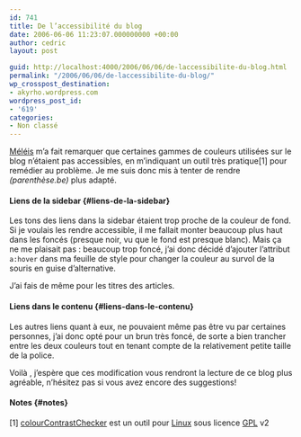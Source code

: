 ```yaml
---
id: 741
title: De l’accessibilité du blog
date: 2006-06-06 11:23:07.000000000 +00:00
author: cedric
layout: post

guid: http://localhost:4000/2006/06/06/de-laccessibilite-du-blog.html
permalink: "/2006/06/06/de-laccessibilite-du-blog/"
wp_crosspost_destination:
- akyrho.wordpress.com
wordpress_post_id:
- '619'
categories:
- Non classé
---
```

[Méléis](http://meleis.yi.org/) m’a fait remarquer que certaines gammes de couleurs utilisées sur le blog n’étaient pas accessibles, en m’indiquant un outil très pratique[1] pour remédier au problème. Je me suis donc mis à tenter de rendre _(parenthèse.be)_ plus adapté.

#### Liens de la sidebar {#liens-de-la-sidebar}

Les tons des liens dans la sidebar étaient trop proche de la couleur de fond. Si je voulais les rendre accessible, il me fallait monter beaucoup plus haut dans les foncés (presque noir, vu que le fond est presque blanc). Mais ça ne me plaisait pas : beaucoup trop foncé, j’ai donc décidé d’ajouter l’attribut <code class="highlighter-rouge">a:hover</code> dans ma feuille de style pour changer la couleur au survol de la souris en guise d’alternative.

J’ai fais de même pour les titres des articles.

#### Liens dans le contenu {#liens-dans-le-contenu}

Les autres liens quant à eux, ne pouvaient même pas être vu par certaines personnes, j’ai donc opté pour un brun très foncé, de sorte a bien trancher entre les deux couleurs tout en tenant compte de la relativement petite taille de la police.

Voilà , j’espère que ces modification vous rendront la lecture de ce blog plus agréable, n’hésitez pas si vous avez encore des suggestions!

#### Notes {#notes}

[1] [colourContrastChecker](http://shift.freezope.org/tools_lab/) est un outil pour [Linux](http://fr.wikipedia.org/wiki/Linux) sous licence [GPL](http://fr.wikipedia.org/wiki/Licence_publique_g%C3%A9n%C3%A9rale_GNU) v2
